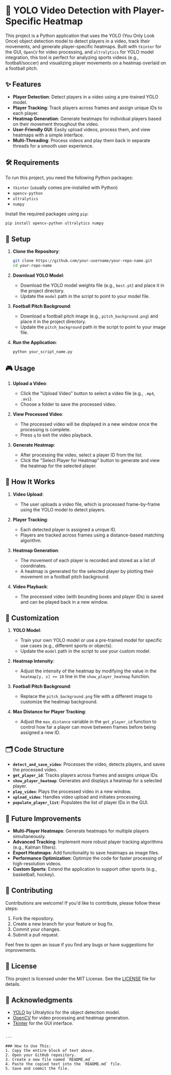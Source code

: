 # 🎥 YOLO Video Detection with Player-Specific Heatmap

This project is a Python application that uses the YOLO (You Only Look Once) object detection model to detect players in a video, track their movements, and generate player-specific heatmaps. Built with `tkinter` for the GUI, `OpenCV` for video processing, and `ultralytics` for YOLO model integration, this tool is perfect for analyzing sports videos (e.g., football/soccer) and visualizing player movements on a heatmap overlaid on a football pitch.

## ✨ Features

- **Player Detection**: Detect players in a video using a pre-trained YOLO model.
- **Player Tracking**: Track players across frames and assign unique IDs to each player.
- **Heatmap Generation**: Generate heatmaps for individual players based on their movement throughout the video.
- **User-Friendly GUI**: Easily upload videos, process them, and view heatmaps with a simple interface.
- **Multi-Threading**: Process videos and play them back in separate threads for a smooth user experience.

## 🛠️ Requirements

To run this project, you need the following Python packages:

- `tkinter` (usually comes pre-installed with Python)
- `opencv-python`
- `ultralytics`
- `numpy`

Install the required packages using `pip`:

```bash
pip install opencv-python ultralytics numpy
```

## 🚀 Setup

1. **Clone the Repository**:

   ```bash
   git clone https://github.com/your-username/your-repo-name.git
   cd your-repo-name
   ```

2. **Download YOLO Model**:

   - Download the YOLO model weights file (e.g., `best.pt`) and place it in the project directory.
   - Update the `model` path in the script to point to your model file.

3. **Football Pitch Background**:

   - Download a football pitch image (e.g., `pitch_background.png`) and place it in the project directory.
   - Update the `pitch_background` path in the script to point to your image file.

4. **Run the Application**:

   ```bash
   python your_script_name.py
   ```

## 🎮 Usage

1. **Upload a Video**:
   - Click the "Upload Video" button to select a video file (e.g., `.mp4`, `.avi`).
   - Choose a folder to save the processed video.

2. **View Processed Video**:
   - The processed video will be displayed in a new window once the processing is complete.
   - Press `q` to exit the video playback.

3. **Generate Heatmap**:
   - After processing the video, select a player ID from the list.
   - Click the "Select Player for Heatmap" button to generate and view the heatmap for the selected player.

## 🧩 How It Works

1. **Video Upload**:
   - The user uploads a video file, which is processed frame-by-frame using the YOLO model to detect players.

2. **Player Tracking**:
   - Each detected player is assigned a unique ID.
   - Players are tracked across frames using a distance-based matching algorithm.

3. **Heatmap Generation**:
   - The movement of each player is recorded and stored as a list of coordinates.
   - A heatmap is generated for the selected player by plotting their movement on a football pitch background.

4. **Video Playback**:
   - The processed video (with bounding boxes and player IDs) is saved and can be played back in a new window.

## 🔧 Customization

1. **YOLO Model**:
   - Train your own YOLO model or use a pre-trained model for specific use cases (e.g., different sports or objects).
   - Update the `model` path in the script to use your custom model.

2. **Heatmap Intensity**:
   - Adjust the intensity of the heatmap by modifying the value in the `heatmap[y, x] += 10` line in the `show_player_heatmap` function.

3. **Football Pitch Background**:
   - Replace the `pitch_background.png` file with a different image to customize the heatmap background.

4. **Max Distance for Player Tracking**:
   - Adjust the `max_distance` variable in the `get_player_id` function to control how far a player can move between frames before being assigned a new ID.

## 🗂️ Code Structure

- **`detect_and_save_video`**: Processes the video, detects players, and saves the processed video.
- **`get_player_id`**: Tracks players across frames and assigns unique IDs.
- **`show_player_heatmap`**: Generates and displays a heatmap for a selected player.
- **`play_video`**: Plays the processed video in a new window.
- **`upload_video`**: Handles video upload and initiates processing.
- **`populate_player_list`**: Populates the list of player IDs in the GUI.

## 🔮 Future Improvements

- **Multi-Player Heatmaps**: Generate heatmaps for multiple players simultaneously.
- **Advanced Tracking**: Implement more robust player tracking algorithms (e.g., Kalman filters).
- **Export Heatmaps**: Add functionality to save heatmaps as image files.
- **Performance Optimization**: Optimize the code for faster processing of high-resolution videos.
- **Custom Sports**: Extend the application to support other sports (e.g., basketball, hockey).

## 🤝 Contributing

Contributions are welcome! If you'd like to contribute, please follow these steps:

1. Fork the repository.
2. Create a new branch for your feature or bug fix.
3. Commit your changes.
4. Submit a pull request.

Feel free to open an issue if you find any bugs or have suggestions for improvements.

## 📄 License

This project is licensed under the MIT License. See the [LICENSE](LICENSE) file for details.

## 🙏 Acknowledgments

- [YOLO](https://github.com/ultralytics/ultralytics) by Ultralytics for the object detection model.
- [OpenCV](https://opencv.org/) for video processing and heatmap generation.
- [Tkinter](https://docs.python.org/3/library/tkinter.html) for the GUI interface.
```

---

### How to Use This:
1. Copy the entire block of text above.
2. Open your GitHub repository.
3. Create a new file named `README.md`.
4. Paste the copied text into the `README.md` file.
5. Save and commit the file.

